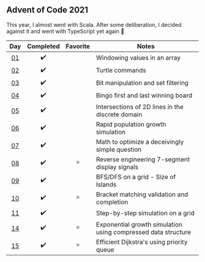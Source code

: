 ## Advent of Code 2021

This year, I almost went with Scala. After some deliberation, I decided against it and went with TypeScript yet again :tada:

|         Day         |     Completed      | Favorite | Notes                                                         |
| :-----------------: | :----------------: | :------: | ------------------------------------------------------------- |
| [01](src/day-01.ts) | :heavy_check_mark: |          | Windowing values in an array                                  |
| [02](src/day-02.ts) | :heavy_check_mark: |          | Turtle commands                                               |
| [03](src/day-03.ts) | :heavy_check_mark: |          | Bit manipulation and set filtering                            |
| [04](src/day-04.ts) | :heavy_check_mark: |          | Bingo first and last winning board                            |
| [05](src/day-05.ts) | :heavy_check_mark: |          | Intersections of 2D lines in the discrete domain              |
| [06](src/day-06.ts) | :heavy_check_mark: |          | Rapid population growth simulation                            |
| [07](src/day-07.ts) | :heavy_check_mark: |          | Math to optimize a deceivingly simple question                |
| [08](src/day-08.ts) | :heavy_check_mark: |  :star:  | Reverse engineering 7-segment display signals                 |
| [09](src/day-09.ts) | :heavy_check_mark: |          | BFS/DFS on a grid - Size of Islands                           |
| [10](src/day-10.ts) | :heavy_check_mark: |  :star:  | Bracket matching validation and completion                    |
| [11](src/day-11.ts) | :heavy_check_mark: |          | Step-by-step simulation on a grid                             |
| [14](src/day-14.ts) | :heavy_check_mark: |  :star:  | Exponential growth simulation using compressed data structure |
| [15](src/day-15.ts) | :heavy_check_mark: |  :star:  | Efficient Dijkstra's using priority queue                     |